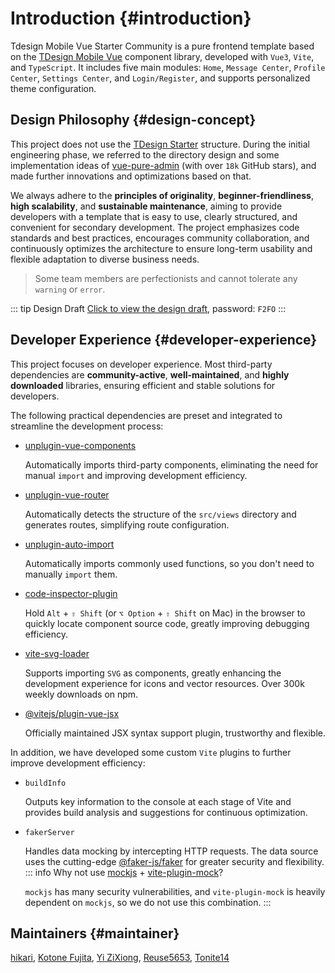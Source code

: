 # Introduction {#introduction}

Tdesign Mobile Vue Starter Community is a pure frontend template based on the [TDesign Mobile Vue](https://tdesign.tencent.com/mobile-vue/overview) component library, developed with `Vue3`, `Vite`, and `TypeScript`. It includes five main modules: `Home`, `Message Center`, `Profile Center`, `Settings Center`, and `Login/Register`, and supports personalized theme configuration.

## Design Philosophy {#design-concept}

This project does not use the [TDesign Starter](https://github.com/tencent/tdesign-vue-next-starter) structure. During the initial engineering phase, we referred to the directory design and some implementation ideas of [vue-pure-admin](https://github.com/pure-admin/vue-pure-admin) (with over `18k` GitHub stars), and made further innovations and optimizations based on that.

We always adhere to the **principles of originality**, **beginner-friendliness**, **high scalability**, and **sustainable maintenance**, aiming to provide developers with a template that is easy to use, clearly structured, and convenient for secondary development. The project emphasizes code standards and best practices, encourages community collaboration, and continuously optimizes the architecture to ensure long-term usability and flexible adaptation to diverse business needs.

> Some team members are perfectionists and cannot tolerate any `warning` or `error`.

::: tip Design Draft
[Click to view the design draft](https://codesign.qq.com/s/567449555703953), password: `F2FO`
:::

## Developer Experience {#developer-experience}

This project focuses on developer experience. Most third-party dependencies are **community-active**, **well-maintained**, and **highly downloaded** libraries, ensuring efficient and stable solutions for developers.

The following practical dependencies are preset and integrated to streamline the development process:

- [unplugin-vue-components](https://github.com/unplugin/unplugin-vue-components)

  Automatically imports third-party components, eliminating the need for manual `import` and improving development efficiency.
- [unplugin-vue-router](https://github.com/posva/unplugin-vue-router)

  Automatically detects the structure of the `src/views` directory and generates routes, simplifying route configuration.
- [unplugin-auto-import](https://github.com/unplugin/unplugin-auto-import)

  Automatically imports commonly used functions, so you don't need to manually `import` them.
- [code-inspector-plugin](https://github.com/zh-lx/code-inspector)

  Hold `Alt` + `⇧ Shift` (or `⌥ Option` + `⇧ Shift` on Mac) in the browser to quickly locate component source code, greatly improving debugging efficiency.
- [vite-svg-loader](https://github.com/jpkleemans/vite-svg-loader)

  Supports importing `SVG` as components, greatly enhancing the development experience for icons and vector resources. Over 300k weekly downloads on npm.
- [@vitejs/plugin-vue-jsx](https://www.npmjs.com/package/@vitejs/plugin-vue-jsx)

  Officially maintained JSX syntax support plugin, trustworthy and flexible.

In addition, we have developed some custom `Vite` plugins to further improve development efficiency:

- `buildInfo`

  Outputs key information to the console at each stage of Vite and provides build analysis and suggestions for continuous optimization.
- `fakerServer`

  Handles data mocking by intercepting HTTP requests. The data source uses the cutting-edge [@faker-js/faker](https://github.com/faker-js/faker) for greater security and flexibility.
  ::: info Why not use [mockjs](https://github.com/nuysoft/Mock) + [vite-plugin-mock](https://github.com/vbenjs/vite-plugin-mock)?

  `mockjs` has many security vulnerabilities, and `vite-plugin-mock` is heavily dependent on `mockjs`, so we do not use this combination.
  :::

## Maintainers {#maintainer}

[hikari](https://github.com/liuyax0818), [Kotone Fujita](https://github.com/FunEnn), [Yi ZiXiong](https://github.com/neikun25), [Reuse5653](https://github.com/Reuse5653), [Tonite14](https://github.com/Tonite14)
